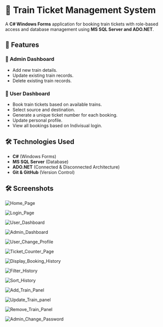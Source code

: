 # 🚆 Train Ticket Management System

A **C# Windows Forms** application for booking train tickets with role-based access and database management using **MS SQL Server and ADO.NET**.

## 📌 Features
### 🔹 **Admin Dashboard**
- Add new train details.
- Update existing train records.
- Delete existing train records.

### 🔹 **User Dashboard**
- Book train tickets based on available trains.
- Select source and destination.
- Generate a unique ticket number for each booking.
- Update personal profile.
- View all bookings based on Indivisual login.

## 🛠️ Technologies Used
- **C#** (Windows Forms)
- **MS SQL Server** (Database)
- **ADO.NET** (Connected & Disconnected Architecture)
- **Git & GitHub** (Version Control)

## 🛠️ Screenshots

![Home_Page](https://github.com/user-attachments/assets/cee2bcfa-6c4d-4783-b92a-afc206d16c4a)

![Login_Page](https://github.com/user-attachments/assets/688e2fd5-e290-4e5e-a7e2-be1198130f05)

![User_Dashboard](https://github.com/user-attachments/assets/110ce871-a100-4d2d-98e7-2a1a2d958d5d)

![Admin_Dashboard](https://github.com/user-attachments/assets/2f30b894-8fba-4cfc-826c-98baf125ac0f)

![User_Change_Profile](https://github.com/user-attachments/assets/a832d8cf-22f0-4004-adc0-eb3820933a2d)

![Ticket_Counter_Page](https://github.com/user-attachments/assets/b56ff87a-7525-427f-abc3-2ac1c153e32e)

![Display_Booking_History](https://github.com/user-attachments/assets/c150b9e7-f31a-4238-a0e1-f92e9b47c84d)

![Filter_History](https://github.com/user-attachments/assets/711a3c03-cbd3-4b1f-a068-8ebb7120d66a)

![Sort_History](https://github.com/user-attachments/assets/9c8748c4-37da-44ef-80d8-2ae347dad632)

![Add_Train_Panel](https://github.com/user-attachments/assets/485fcce7-f51f-484a-bad3-8b090f3f0970)

![Update_Train_panel](https://github.com/user-attachments/assets/5aeccd0e-f336-43db-ade1-372b57f86719)

![Remove_Train_Panel](https://github.com/user-attachments/assets/034e5bb7-b1e0-4fde-813b-fad0b62abef5)

![Admin_Change_Password](https://github.com/user-attachments/assets/74e3d806-822d-4d3b-8ba5-ffa5dac0e0df)

